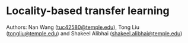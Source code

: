# Locality-based transfer learning
Authors: Nan Wang (tuc42580@temple.edu), Tong Liu (tongliu@temple.edu) and Shakeel Alibhai (shakeel.alibhai@temple.edu)
